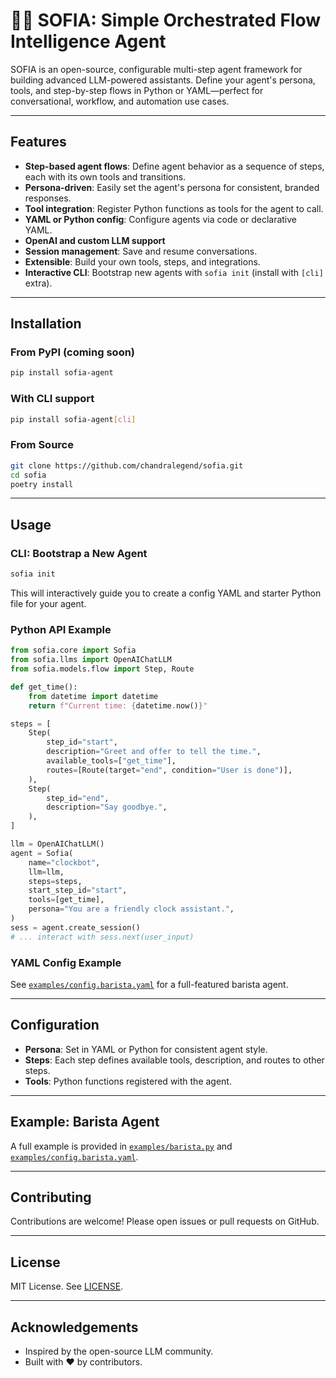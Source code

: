 # 👩‍💼 SOFIA: Simple Orchestrated Flow Intelligence Agent

SOFIA is an open-source, configurable multi-step agent framework for building advanced LLM-powered assistants. Define your agent's persona, tools, and step-by-step flows in Python or YAML—perfect for conversational, workflow, and automation use cases.

---

## Features
- **Step-based agent flows**: Define agent behavior as a sequence of steps, each with its own tools and transitions.
- **Persona-driven**: Easily set the agent's persona for consistent, branded responses.
- **Tool integration**: Register Python functions as tools for the agent to call.
- **YAML or Python config**: Configure agents via code or declarative YAML.
- **OpenAI and custom LLM support**
- **Session management**: Save and resume conversations.
- **Extensible**: Build your own tools, steps, and integrations.
- **Interactive CLI**: Bootstrap new agents with `sofia init` (install with `[cli]` extra).

---

## Installation

### From PyPI (coming soon)
```bash
pip install sofia-agent
```

### With CLI support
```bash
pip install sofia-agent[cli]
```

### From Source
```bash
git clone https://github.com/chandralegend/sofia.git
cd sofia
poetry install
```

---

## Usage

### CLI: Bootstrap a New Agent
```bash
sofia init
```
This will interactively guide you to create a config YAML and starter Python file for your agent.

### Python API Example
```python
from sofia.core import Sofia
from sofia.llms import OpenAIChatLLM
from sofia.models.flow import Step, Route

def get_time():
    from datetime import datetime
    return f"Current time: {datetime.now()}"

steps = [
    Step(
        step_id="start",
        description="Greet and offer to tell the time.",
        available_tools=["get_time"],
        routes=[Route(target="end", condition="User is done")],
    ),
    Step(
        step_id="end",
        description="Say goodbye.",
    ),
]

llm = OpenAIChatLLM()
agent = Sofia(
    name="clockbot",
    llm=llm,
    steps=steps,
    start_step_id="start",
    tools=[get_time],
    persona="You are a friendly clock assistant.",
)
sess = agent.create_session()
# ... interact with sess.next(user_input)
```

### YAML Config Example
See [`examples/config.barista.yaml`](examples/config.barista.yaml) for a full-featured barista agent.

---

## Configuration
- **Persona**: Set in YAML or Python for consistent agent style.
- **Steps**: Each step defines available tools, description, and routes to other steps.
- **Tools**: Python functions registered with the agent.

---

## Example: Barista Agent
A full example is provided in [`examples/barista.py`](examples/barista.py) and [`examples/config.barista.yaml`](examples/config.barista.yaml).

---

## Contributing
Contributions are welcome! Please open issues or pull requests on GitHub.

---

## License
MIT License. See [LICENSE](LICENSE).

---

## Acknowledgements
- Inspired by the open-source LLM community.
- Built with ❤️ by contributors.
